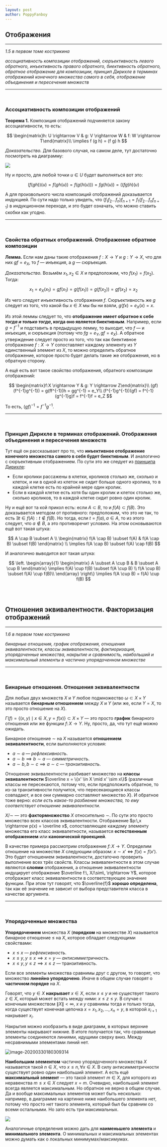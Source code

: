 ```yaml
---
layout: post
author: PoppyFanboy
---
```


## Отображения

----

*1.5 в первом томе кострикина*

*ассоциативность композиции отображений, сюръективность левого обратного, инъективность правого обратного, биективность обратного, обратное отображение для композиции, принцип Дирихле в терминах отображений конечного множества самого в себя, отображение объединения и пересечения множеств*

----

<br>

### Ассоциативность композиции отображений

**Теорема 1.** Композиция отображений подчиняется закону ассоциативности, то есть:

$$
\begin{matrix}h: U \rightarrow V & g: V \rightarrow W & f: W \rightarrow T\end{matrix}\\
\implies f (g h) = (f g) h
$$


*Доказательство.* Для базового случая, на самом деле, тут достаточно посмотреть на диаграмму:

<img src="/assets/images/math.assets/image-20200330023916807.png" style="max-width: 40%;">

Ну и просто, для любой точки $u \in U$ будет выполняться вот это:


$$
(f(gh))(u) = f(gh(u)) = f(g(h(u))) = fg(h(u)) = ((fg)h)(u)
$$


А для произвольного числа композиций отображений доказывается индукцией. По сути надо только увидеть, что $(f_1 f_2 \dots f_n) f_{n+1} = f_1 (f_2 \dots f_n f_{n+1})$ в индукционном переходе, и это будет означать, что можно ставить скобки как угодно.

----

<br>

### Свойства обратных отображений. Отображение обратное композиции

**Лемма.** Если нам даны такие отображения $f:X \rightarrow Y$ и $g:Y \rightarrow X$, что для них $gf = e_X$, то $f$ — инъекция, а $g$ — сюръекция.

*Доказательство.* Возьмём $x_1, x_2 \in X$ и предположим, что $f(x_1) = f(x_2)$. Тогда:


$$
x_1 = e_X(x_1) = gf(x_1) = g(f(x_1)) = g(f(x_2)) = gf(x_2) = x_2
$$


Из чего следует инъективность отображения $f$. Сюръективность же $g$ следует из того, что какой бы $x \in X$ мы бы ни взяли, $g(fx) = e_X(x) = x$.

Из этой леммы следует то, что **отображение имеет обратное к себе *тогда и только тогда*, когда оно является биективным**. Например, если $g=f^{-1}$ и подставить в предыдущую лемму, то выходит, что $f$ — и инъекция, и сюръекция (потому что $fg = e_Y, gf = e_X$). А обратное утверждение следует просто из того, что так как биективное отображение $f: X \rightarrow Y$ сопоставляет каждому элементу из $Y$ единственный элемент из $X$, то можно определить обратное отображение, которое просто будет делать такие же отображения, но в обратную сторону.

А ещё есть вот такое свойство отображения, обратного композиции отображений:


$$
\begin{matrix}f:X \rightarrow Y & g: Y \rightarrow Z\end{matrix}\\
(gf)(f^{-1}g^{-1}) = g(ff^{-1})h = gg^{-1} = e_Y\\
(f^{-1}g^{-1})(gf) = f^{-1}(g^{-1}g)f = f^{-1}f = e_Z
$$


То есть, $(gf)^{-1} = f^{-1} g^{-1}$.

----

<br>

### Принцип Дирихле в терминах отображений. Отображения объединения и пересечения множеств

Тут ещё он рассказывает про то, что **инъективное отображение конечного множества самого в себя будет биективным**. И аналогично с сюръективным отображением. По сути это же следует из [принципа Дирихле](https://ru.wikipedia.org/wiki/Принцип_Дирихле_(комбинаторика)):

- Если кролики рассажены в клетки, кроликов столько же, сколько и клеток, и ни в одной из клеток не сидит больше одного кролика, то в каждой клетке есть по крайней мере один кролик.
- Если в каждой клетке есть хотя бы один кролик и клеток столько же, сколько кроликов, то в каждой клетке сидит ровно один кролик.

Ну и ещё вот та кой прикол есть: если $A \subset B$, то и $f(A) \subset f(B)$. Это доказывается методом от противного: предположим, что это не так, то есть $\exists t \in f(A): t \not \in f(B)$. Но тогда, если $t = f(a), a \in A$, то из этого следует, что $a \not \in B$, а это противоречит условию. На этом основываются ещё вот такая штука:



$$
A \cap B \subset A \\
\begin{matrix} f(A \cap B) \subset f(A) & f(A \cap B) \subset f(B) \end{matrix} \\
\implies f(A \cap B) \subset f(A) \cap f(B)
$$



И аналогично выводится вот такая штука:


$$
\left.
\begin{array}{1}
\begin{matrix} A \subset A \cup B & B \subset A \cup B \end{matrix}
\implies f(A) \cup f(B) \subset f(A \cup B) \\
f(A \cup B) \subset f(A) \cup f(B)\\
\end{array}
\right\} \implies f(A \cup B) = f(A) \cup f(B)
$$

<br>

<br>

## Отношения эквивалентности. Факторизация отображений

----

*1.6 в первом томе кострикина*

*бинарные отношения, график отображения, отношения эквивалентности, классы эквивалентности, фактиоризация, упорядоченные множества, накрытие и сравнимость, наибольший и максимальный элементы в частично упорядоченном множестве*

----

<br>

### Бинарные отношения. Отношения эквивалентности

Для любых двух множеств $X$ и $Y$ любое подмножество $\omega \subset X \times Y$ называется **бинарным отношением** между $X$ и $Y$ (или же, если $Y = X$, то это просто отношение на $X$).

$\Gamma(f) = \{(x,y) \mid x \in X,\, y = f(x)\} \subset X \times Y$  — это просто **график** бинарного отношения или же функции $f:\,X \rightarrow Y$. Ну, просто, да, что тут  ещё можно ожидать.

Бинарное отношение $\sim$ на  $X$ называется **отношением эквивалентности**, если выполняются условия:

- $a \sim a$ — *рефлексивность*.
- $a \sim b \implies b \sim a$ — *симметричность*.
- $a \sim b,\, b \sim c \implies a \sim c$ — *транзитивность*.

Отношение эквивалентности разбивает множество на **классы эквивалентности** $\overline x = \{x' \in X \mid x' \sim x\}$ (различные классы не пересекаются, потому что, если предположить обратное, то из-за транзитивности получится, что пересекающиеся классы совпадают, и все они суммарно составляют множество $X$). И обратное тоже верно: *если есть какое-то разбиение множества, то ему соответствует отношение эквивалентности*.

$X/\sim$ — это **фактормножество** $X$ относительно $\sim$. По сути это просто множество всех классов эквивалентности. Отображение $p:\,x \rightarrow p(x) = \overline x$, сопоставляющее каждому элементу множества его класс эквивалетности, называется **естественным отображением** или **канонической проекцией**.

В качестве примера рассмотрим отображение $f:\, X \rightarrow Y$. Определим отношение на множестве $X$ следующим образом: $x \sim x' \iff f(x) = f(x')$. Это будет отношением эквивалентности, достаточно проверить выполнение всех трёх свойств. Классы эквивалентности в этом случае являются **слоями** отображения, а отношение эквивалентности индуцирует отображение $\overline f:\, X/\sim\, \rightarrow Y$, которое отображает класс эквивалентности в соответствующее значение функции. При этом тут говорят, что $\overline{f}$ **хорошо определена**, так как её значение не зависит от выбора представителя класса в качестве аргумента.

----

<br>

### Упорядоченные множества

**Упорядочением** множества $X$ (**порядком** на множестве $X$) называется бинарное отношение $\leq$ на $X$, которое обладает следующими свойствами:

- $x \leq x$ — *рефлексивность*.
- $x \leq y,\, y \leq x \implies x = y$ — *антисимметричность*.
- $x \leq y,\, y \leq z \implies x \leq z$ — транзитивность.

Если все элементы множества сравнимы друг с другом, то говорят, что множество **линейно упорядочено**. Иначе в общем случае говорят о **частичном порядке** на $X$.

Говорят, что $y \in X$ **накрывает** $x \in X$, если $x \leq y$ и не существует такого $z \in X$, который может встать между ними: $x \leq z \leq y$. В случае с конечным множеством $\| X \| \lt \infty$, $x$ и $y$ сравнимы тогда и только тогда, когда существует конечная цепочка $x = x_1,x_2,\dots,x_n = y$, в которой $x_{i+1}$ накрывает $x_i$.

Накрытия можно изобразить в виде диаграмм, в которых верхние элементы накрывают нижние. В итоге получается так, что сравнимые элементы соединяются линиями, идущими сверху вниз. Между несравнимыми элементами линий нет.

![image-20200330180309314](/assets/images/math.assets/image-20200330180309314.png)

**Наибольшим элементом** частично упорядоченного множества $X$ называется такой $n \in X$, что $x \leq n,\,\forall x \in X$. В силу антисимметричности существует ровно один наибольший элемент. А есть ещё **максимальный элемент** — это такой элемент $m \in X$, для которого из неравенства $m \leq x \in X$ следует $x = m$. Очевидно, наибольший элемент всегда является максимальным. Но обратное не верно в общем случае. Да и вообще максимальных элементов может быть несколько: например, в диаграмме на картинке ниже наибольшего элемента нет, потому что просто нет такого элемента, который был бы сравним со всеми остальными. Но зато есть три максимальных.

<img src="/assets/images/math.assets/image-20200330181409198.png" style="max-width: 40%;">

Аналогичные определения можно дать для **наименьшего элемента** и **минимального элемента**. О минимальных и максимальных элементах можно думать как о локальных минимумах/максимумах.